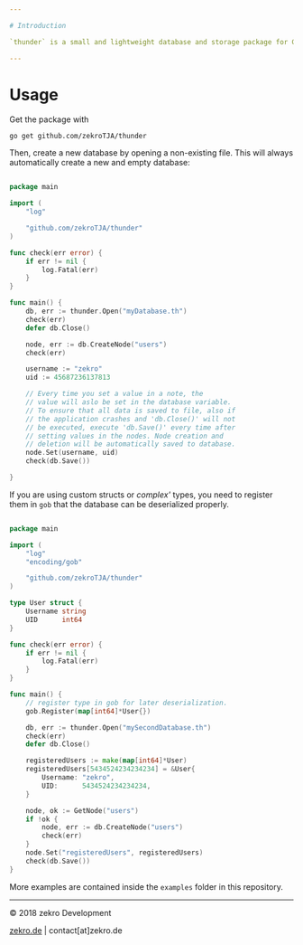 ```yaml
---

# Introduction

`thunder` is a small and lightweight database and storage package for Go. This package is constipated for small data saving for your application, simply structured by nodes containing key-value pair tables, without keeping formatting and serializing in mind. Just save and load your data as you use it in your application. **Attention:** You should know, that the full database file will be loaded into the system memory on activation. So the memory usage will scale with the size of the database. This package is not designed for the huge database!

---
```


# Usage

Get the package with
```
go get github.com/zekroTJA/thunder
```

Then, create a new database by opening a non-existing file. This will always automatically create a new and empty database:

```go

package main

import (
    "log"

    "github.com/zekroTJA/thunder"
)

func check(err error) {
    if err != nil {
        log.Fatal(err)
    }
}

func main() {
    db, err := thunder.Open("myDatabase.th")
    check(err)
    defer db.Close()

    node, err := db.CreateNode("users")
    check(err)

    username := "zekro"
    uid := 45687236137813

    // Every time you set a value in a note, the
    // value will aslo be set in the database variable.
    // To ensure that all data is saved to file, also if
    // the application crashes and 'db.Close()' will not
    // be executed, execute 'db.Save()' every time after
    // setting values in the nodes. Node creation and
    // deletion will be automatically saved to database.
    node.Set(username, uid)
    check(db.Save())

}

```

If you are using custom structs or *complex'* types, you need to register them in `gob` that the database can be deserialized properly.

```go

package main

import (
    "log"
    "encoding/gob"

    "github.com/zekroTJA/thunder"
)

type User struct {
    Username string
    UID      int64
}

func check(err error) {
    if err != nil {
        log.Fatal(err)
    }
}

func main() {
    // register type in gob for later deserialization.
    gob.Register(map[int64]*User{})

    db, err := thunder.Open("mySecondDatabase.th")
    check(err)
    defer db.Close()

    registeredUsers := make(map[int64]*User)
    registeredUsers[5434524234234234] = &User{
        Username: "zekro",
        UID:      5434524234234234,
    }

    node, ok := GetNode("users")
    if !ok {
        node, err := db.CreateNode("users")
        check(err)
    }
    node.Set("registeredUsers", registeredUsers)
    check(db.Save())
}
```

More examples are contained inside the `examples` folder in this repository.

---

© 2018 zekro Development  

[zekro.de](https://zekro.de) | contact[at]zekro.de
